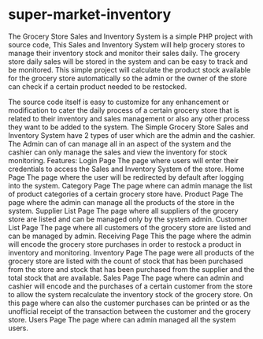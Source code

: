 # super-market-inventory
The Grocery Store Sales and Inventory System is a simple PHP project with source code, This Sales and Inventory System  will help grocery stores to manage their inventory stock and monitor their sales daily. The grocery store daily sales will be stored in the system and can be easy to track and be monitored. This simple project will calculate the product stock available for the grocery store automatically so the admin or the owner of the store can check if a certain product needed to be restocked.

The source code itself is easy to customize for any enhancement or modification to cater the daily process of a certain grocery store that is related to their inventory and sales management or also any other process they want to be added to the system.  The Simple Grocery Store Sales and Inventory System have 2 types of user which are the admin and the cashier. The Admin can of can manage all in an aspect of the system and the cashier can only manage the sales and view the inventory for stock monitoring.
Features:
Login Page
The page where users will enter their credentials to access the Sales and Inventory System of the store.
Home Page
The page where the user will be redirected by default after logging into the system.
Category Page
The page where can admin manage the list of product categories of a certain grocery store have.
Product Page
The page where the admin can manage all the products of the store in the system.
Supplier List Page
The page where all suppliers of the grocery store are listed and can be managed only by the system admin.
Customer List Page
The page where all customers of the grocery store are listed and can be managed by admin.
Receiving Page 
This the page where the admin will encode the grocery store purchases in order to restock a product in inventory and monitoring.
Inventory Page
The page were all products of the grocery store are listed with the count of stock that has been purchased from the store and stock that has been purchased from the supplier and the total stock that are available.
Sales Page
The page where can admin and cashier will encode and the purchases of a certain customer from the store to allow the system recalculate the inventory stock of the grocery store. On this page where can also the customer purchases can be printed or as the unofficial receipt of the transaction between the customer and the grocery store.
Users Page
The page where  can admin managed all the system users.
